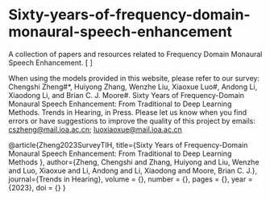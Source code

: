 # Sixty-years-of-frequency-domain-monaural-speech-enhancement
A collection of papers and resources related to Frequency Domain Monaural Speech Enhancement. [ ]

When using the models provided in this website, please refer to our survey:
Chengshi Zheng#*, Huiyong Zhang, Wenzhe Liu, Xiaoxue Luo#, Andong Li, Xiaodong Li, and Brian C. J. Moore#. Sixty Years of Frequency-Domain Monaural Speech Enhancement: From Traditional to Deep Learning Methods. Trends in Hearing, in Press.
Please let us know when you find errors or have suggestions to improve the quality of this project by emails: cszheng@mail.ioa.ac.cn; luoxiaoxue@mail.ioa.ac.cn 

@article{Zheng2023SurveyTIH,
    title={Sixty Years of Frequency-Domain Monaural Speech Enhancement: From Traditional to Deep Learning Methods },
    author={Zheng, Chengshi and Zhang, Huiyong and Liu, Wenzhe and Luo, Xiaoxue and Li, Andong and Li, Xiaodong and Moore, Brian C. J.},
journal={Trends in Hearing},
volume = {},
number = {},
pages = {},
year = {2023},
doi = {}
}
